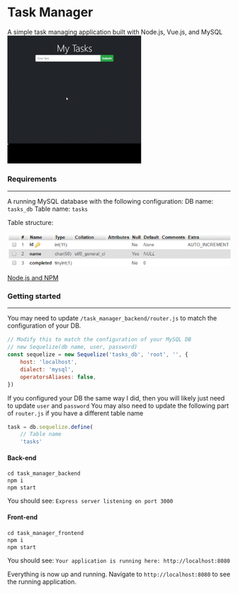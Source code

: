 # Task Manager
A simple task managing application built with Node.js, Vue.js, and MySQL
<img src="https://github.com/EricSciullo/Task-Manager/blob/master/readme_images/example.gif?raw=true" width="60%">

### Requirements
----
A running MySQL database with the following configuration: 
DB name: `tasks_db`
Table name: `tasks`

Table structure:

![db config](https://github.com/EricSciullo/Task-Manager/blob/master/readme_images/db_config.png?raw=true)

[Node.js and NPM](https://nodejs.org/en/)

### Getting started
----
You may need to update `/task_manager_backend/router.js` to match the configuration of your DB.
```JavaScript
// Modify this to match the configuration of your MySQL DB
// new Sequelize(db name, user, password)
const sequelize = new Sequelize('tasks_db', 'root', '', {
    host: 'localhost',
    dialect: 'mysql',
    operatorsAliases: false,
})
```
If you configured your DB the same way I did, then you will likely just need to update `user` and `password`
You may also need to update the following part of `router.js` if you have a different table name
```JavaScript
task = db.sequelize.define(
    // Table name
    'tasks'
```
#### Back-end
```
cd task_manager_backend
npm i
npm start
```
You should see:
`Express server listening on port 3000`

#### Front-end
```
cd task_manager_frontend
npm i
npm start
```

You should see:
`Your application is running here: http://localhost:8080`

Everything is now up and running. Navigate to `http://localhost:8080` to see the running application.
